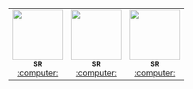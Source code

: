  <!-- ALL-CONTRIBUTORS-LIST:START - Do not remove or modify this section -->
<!-- prettier-ignore-start -->
<!--  notice each row 5 person , make new row  -->

<table>
  
<tr>
 <td align="center"><a href="https://github.com/sajjad-njr"><kbd><img src="https://avatars3.githubusercontent.com/sajjad-njr?size=400" width="100px;" alt=""/></kbd> <br /><sub><b>SR</b></sub></a><br /><a href="https://github.com/ssa99sa65" title="Code"> :computer: </a> </td>
 
 <td align="center"><a href="https://github.com/sajjad-njr"><kbd><img src="https://avatars3.githubusercontent.com/ssa99sa65?size=400" width="100px;" alt=""/></kbd>
 <br /><sub><b>SR</b></sub></a><br /><a href="https://github.com/ssa99sa65" title="Code"> :computer: </a> </td>

  <td align="center"><a href="https://github.com/khushi2502"><kbd><img src="https://avatars3.githubusercontent.com/ssa99sa65?size=400" width="100px;" alt=""/></kbd>
 <br /><sub><b>SR</b></sub></a><br /><a href="https://github.com/ssa99sa65" title="Code"> :computer: </a> </td>
  
</tr>
 
</table>
 
<!-- ALL-CONTRIBUTORS-LIST:END -->

 
